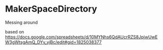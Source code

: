 # MakerSpaceDirectory
Messing around


based on https://docs.google.com/spreadsheets/d/10MYNhs6QdAUcrRZS8JpjwUwEW3gWtsgAmQ_DYv_yjBc/edit#gid=1825038377
